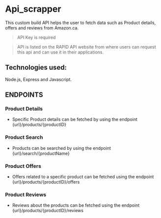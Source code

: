 # Api_scrapper
This custom build API helps the user to fetch data such as Product details, offers and reviews from Amazon.ca.
> API Key is required

> API is listed on the RAPID API website from where users can request this api and can use it in their applications.
## Technologies used:
Node.js, Express and Javascript.

## ENDPOINTS
### Product Details
- Specific Product details can be fetched by using the endpoint {url}/products/{productID}
### Product Search
- Products can be searched by using the endpoint {url}/search/{productName}
### Product Offers
- Offers related to a specific product can be fetched using the endpoint {url}/products/{productID}/offers
### Product Reviews
- Reviews about the products can be fetched using the endpoint {url}/products/{productID}/reviews
